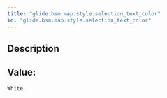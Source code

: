 ```yaml
---
title: "glide.bsm.map.style.selection_text_color"
id: "glide.bsm.map.style.selection_text_color"
---
```

## Description



## Value: 
```
White
```
